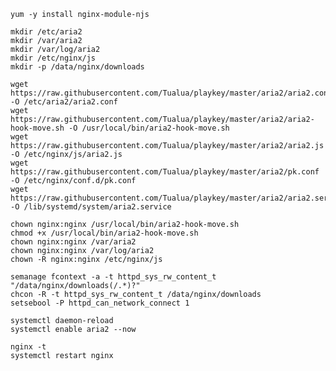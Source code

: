 
    yum -y install nginx-module-njs
    
    mkdir /etc/aria2
    mkdir /var/aria2
    mkdir /var/log/aria2
    mkdir /etc/nginx/js
    mkdir -p /data/nginx/downloads
    
    wget https://raw.githubusercontent.com/Tualua/playkey/master/aria2/aria2.conf -O /etc/aria2/aria2.conf
    wget https://raw.githubusercontent.com/Tualua/playkey/master/aria2/aria2-hook-move.sh -O /usr/local/bin/aria2-hook-move.sh
    wget https://raw.githubusercontent.com/Tualua/playkey/master/aria2/aria2.js -O /etc/nginx/js/aria2.js
    wget https://raw.githubusercontent.com/Tualua/playkey/master/aria2/pk.conf -O /etc/nginx/conf.d/pk.conf
    wget https://raw.githubusercontent.com/Tualua/playkey/master/aria2/aria2.service -O /lib/systemd/system/aria2.service
    
    chown nginx:nginx /usr/local/bin/aria2-hook-move.sh
    chmod +x /usr/local/bin/aria2-hook-move.sh
    chown nginx:nginx /var/aria2
    chown nginx:nginx /var/log/aria2
    chown -R nginx:nginx /etc/nginx/js
    
    semanage fcontext -a -t httpd_sys_rw_content_t "/data/nginx/downloads(/.*)?"
    chcon -R -t httpd_sys_rw_content_t /data/nginx/downloads
    setsebool -P httpd_can_network_connect 1
    
    systemctl daemon-reload
    systemctl enable aria2 --now
    
    nginx -t
    systemctl restart nginx
    
  
    
    
    
